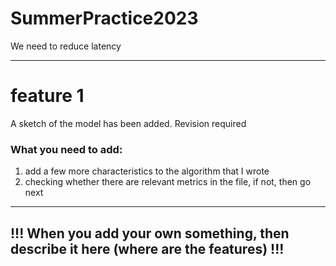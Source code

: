 # SummerPractice2023
We need to reduce latency
________________________________________________________________
# feature 1 
A sketch of the model has been added. Revision required 

### What you need to add: 
1) add a few more characteristics to the algorithm that I wrote
2) checking whether there are relevant metrics in the file, if not, then go next





_______________________________________________________________
## !!! When you add your own something, then describe it here (where are the features) !!!
